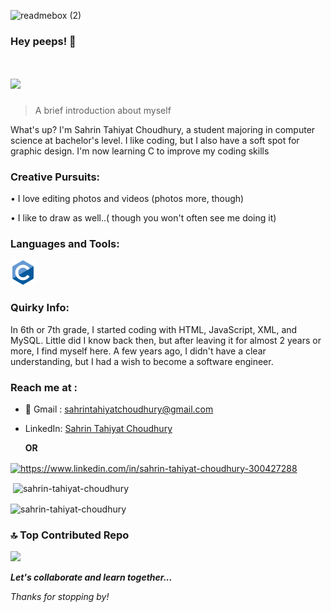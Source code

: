  ![readmebox (2)](https://github.com/Sahrin-Tahiyat-Choudhury/Sahrin-Tahiyat-Choudhury/assets/144997115/564cba2c-be3d-4d43-b1f5-bf93570f3383)

### Hey peeps! 👋


<h1 align="left"> <img src="https://github.com/Sahrin-Tahiyat-Choudhury/Sahrin-Tahiyat-Choudhury/assets/144997115/1a3545d6-7f68-479b-9251-0d9360ee5ee9" width =150/> </h1> 

 > A brief introduction about myself

What's up? I'm Sahrin Tahiyat Choudhury, a student majoring in computer science at bachelor's level. I like coding, but I also have a soft spot for graphic design. I'm now learning C to improve my coding skills



### Creative Pursuits:
• I love editing photos and videos (photos more, though)

• I like to draw as well..( though you won't  often see me doing it) 


  
<h3 align="left"> Languages and Tools:</h3>
<p align="left"> <a href="https://www.cprogramming.com/" target="_blank" rel="noreferrer"> <img src="https://raw.githubusercontent.com/devicons/devicon/master/icons/c/c-original.svg" alt="c" width="40" height="40"/> </a> </p>

###  Quirky Info:

In 6th or 7th grade, I started coding with HTML, JavaScript, XML, and MySQL. Little did I know back then, but after leaving it for almost 2 years or more, I find myself here.
 A few years ago, I didn't have a clear understanding, but I had a wish to become a software engineer.


###  Reach me at :
- 📩 Gmail : [sahrintahiyatchoudhury@gmail.com](mailto:sahrintahiyatchoudhury@gmail.com) 

 - LinkedIn: [Sahrin Tahiyat Choudhury](https://www.linkedin.com/in/sahrin-tahiyat-choudhury-300427288) 

     **OR**
<p align="left">
<a href="https://linkedin.com/in/https://www.linkedin.com/in/sahrin-tahiyat-choudhury-300427288" target="blank"><img align="center" src="https://raw.githubusercontent.com/rahuldkjain/github-profile-readme-generator/master/src/images/icons/Social/linked-in-alt.svg" alt="https://www.linkedin.com/in/sahrin-tahiyat-choudhury-300427288" height="30" width="40" /></a> </p>


<p>&nbsp;<img align="center" src="https://github-readme-stats.vercel.app/api?username=sahrin-tahiyat-choudhury&show_icons=true&locale=en" alt="sahrin-tahiyat-choudhury" /></p>

<p><img align="center" src="https://github-readme-streak-stats.herokuapp.com/?user=sahrin-tahiyat-choudhury&" alt="sahrin-tahiyat-choudhury" /></p>



### 🔝 Top Contributed Repo
![](https://github-contributor-stats.vercel.app/api?username=Sahrin-Tahiyat-Choudhury&limit=5&theme=flat&combine_all_yearly_contributions=true)


***Let's collaborate and learn together...***

_Thanks for stopping by!_


